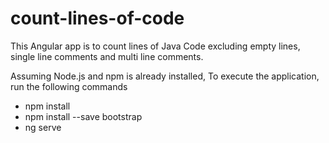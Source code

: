 # count-lines-of-code

This Angular app is to count lines of Java Code excluding empty lines, single line comments and multi line comments.

Assuming Node.js and npm is already installed,
To execute the application, run the following commands
- npm install
- npm install --save bootstrap
- ng serve